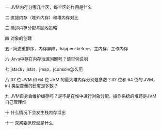 一 JVM内存分哪几个区，每个区的作用是什么

二 直接内存（堆外内存）和堆内存对比

三 简述内存分配与回收策略

四 对象的创建

五 · 简述重排序，内存屏障，happen-before，主内存，工作内存

六 Java中存在内存泄漏问题吗？请举例说明

七 jstack，jstat，jmap，jconsole怎么用

八 32 位 JVM 和 64 位 JVM 的最大堆内存分别是多数？32 位和 64 位的 JVM，int 类型变量的长度是多数？

九  JVM自身会维护缓存吗？是不是在堆中进行对象分配，操作系统的堆还是JVM自己管理堆

十 什么情况下会发生栈内存溢出
	
十一 双亲委派模型是什么